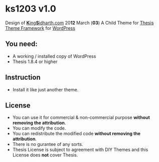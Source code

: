 # ks1203 v1.0
Design of [**K**ing**S**idharth.com](http://www.kingsidharth.com) 20**12** March (**03**)
A Child Theme for [Thesis Theme Framework](http://www.64notes.com/thesis) for [WordPress](http://wordpress.org)

## You need:
+ A working / installed copy of WordPress
+ Thesis 1.8.4 or higher

## Instruction
+ Install it like just another theme.

## License
+ You can use it for commercial & non-commercial purpose **without removing the attribution**.
+ You can modify the code.
+ You can redistribute the modified code **without removing the attribution**.
+ There is no gurantee of any sorts.
+ Thesis License is subject to agreement with DIY Themes and this License does **not** cover Thesis.


